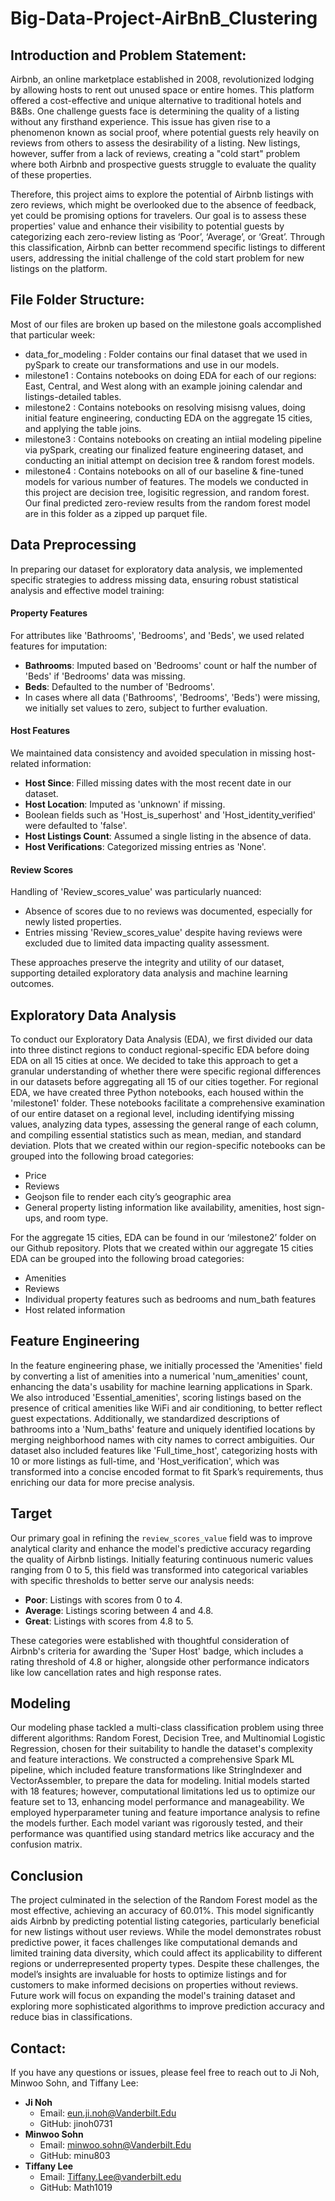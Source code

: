 # Big-Data-Project-AirBnB_Clustering

## Introduction and Problem Statement:
Airbnb, an online marketplace established in 2008, revolutionized lodging by allowing hosts to rent out unused space or entire homes. This platform offered a cost-effective and unique alternative to traditional hotels and B&Bs. One challenge guests face is determining the quality of a listing without any firsthand experience. This issue has given rise to a phenomenon known as social proof, where potential guests rely heavily on reviews from others to assess the desirability of a listing. New listings, however, suffer from a lack of reviews, creating a "cold start" problem where both Airbnb and prospective guests struggle to evaluate the quality of these properties.

Therefore, this project aims to explore the potential of Airbnb listings with zero reviews, which might be overlooked due to the absence of feedback, yet could be promising options for travelers. Our goal is to assess these properties' value and enhance their visibility to potential guests by categorizing each zero-review listing as ‘Poor’, ‘Average’, or ‘Great’. Through this classification, Airbnb can better recommend specific listings to different users, addressing the initial challenge of the cold start problem for new listings on the platform.

## File Folder Structure:
Most of our files are broken up based on the milestone goals accomplished that particular week:
- data_for_modeling : Folder contains our final dataset that we used in pySpark to create our transformations and use in our models.
- milestone1 : Contains notebooks on doing EDA for each of our regions: East, Central, and West along with an example joining calendar and listings-detailed tables.
- milestone2 : Contains notebooks on resolving misisng values, doing initial feature engineering, conducting EDA on the aggregate 15 cities, and applying the table joins.
- milestone3 : Contains notebooks on creating an intiial modeling pipeline via pySpark, creating our finalized feature engineering dataset, and conducting an initial attempt on decision tree & random forest models.
- milestone4 : Contains notebooks on all of our baseline & fine-tuned models for various number of features. The models we conducted in this project are decision tree, logisitic regression, and random forest. Our final predicted zero-review results from the random forest model are in this folder as a zipped up parquet file.

## Data Preprocessing
In preparing our dataset for exploratory data analysis, we implemented specific strategies to address missing data, ensuring robust statistical analysis and effective model training:

#### Property Features
For attributes like 'Bathrooms', 'Bedrooms', and 'Beds', we used related features for imputation:
- **Bathrooms**: Imputed based on 'Bedrooms' count or half the number of 'Beds' if 'Bedrooms' data was missing.
- **Beds**: Defaulted to the number of 'Bedrooms'.
- In cases where all data ('Bathrooms', 'Bedrooms', 'Beds') were missing, we initially set values to zero, subject to further evaluation.

#### Host Features
We maintained data consistency and avoided speculation in missing host-related information:
- **Host Since**: Filled missing dates with the most recent date in our dataset.
- **Host Location**: Imputed as 'unknown' if missing.
- Boolean fields such as 'Host_is_superhost' and 'Host_identity_verified' were defaulted to 'false'.
- **Host Listings Count**: Assumed a single listing in the absence of data.
- **Host Verifications**: Categorized missing entries as 'None'.

#### Review Scores
Handling of 'Review_scores_value' was particularly nuanced:
- Absence of scores due to no reviews was documented, especially for newly listed properties.
- Entries missing 'Review_scores_value' despite having reviews were excluded due to limited data impacting quality assessment.

These approaches preserve the integrity and utility of our dataset, supporting detailed exploratory data analysis and machine learning outcomes.
## Exploratory Data Analysis
To conduct our Exploratory Data Analysis (EDA), we first divided our data into three distinct regions to conduct regional-specific EDA before doing EDA on all 15 cities at once. We decided to take this approach to get a granular understanding of whether there were specific regional differences in our datasets before aggregating all 15 of our cities together. 
For regional EDA, we have created three Python notebooks, each housed within the 'milestone1' folder. These notebooks facilitate a comprehensive examination of our entire dataset on a regional level, including identifying missing values, analyzing data types, assessing the general range of each column, and compiling essential statistics such as mean, median, and standard deviation.
Plots that we created within our region-specific notebooks can be grouped into the following broad categories:
- Price
- Reviews
- Geojson file to render each city’s geographic area
- General property listing information like availability, amenities, host sign-ups, and room type.

For the aggregate 15 cities, EDA can be found in our ‘milestone2’ folder on our Github repository. Plots that we created within our aggregate 15 cities EDA can be grouped into the following broad categories:
- Amenities
- Reviews
- Individual property features such as bedrooms and num_bath features
- Host related information


## Feature Engineering
In the feature engineering phase, we initially processed the 'Amenities' field by converting a list of amenities into a numerical 'num_amenities' count, enhancing the data's usability for machine learning applications in Spark. We also introduced 'Essential_amenities', scoring listings based on the presence of critical amenities like WiFi and air conditioning, to better reflect guest expectations. Additionally, we standardized descriptions of bathrooms into a 'Num_baths' feature and uniquely identified locations by merging neighborhood names with city names to correct ambiguities. Our dataset also included features like 'Full_time_host', categorizing hosts with 10 or more listings as full-time, and 'Host_verification', which was transformed into a concise encoded format to fit Spark’s requirements, thus enriching our data for more precise analysis.

## Target
Our primary goal in refining the ```review_scores_value``` field was to improve analytical clarity and enhance the model's predictive accuracy regarding the quality of Airbnb listings. Initially featuring continuous numeric values ranging from 0 to 5, this field was transformed into categorical variables with specific thresholds to better serve our analysis needs:

- **Poor**: Listings with scores from 0 to 4.
- **Average**: Listings scoring between 4 and 4.8.
- **Great**: Listings with scores from 4.8 to 5.
  
These categories were established with thoughtful consideration of Airbnb's criteria for awarding the 'Super Host' badge, which includes a rating threshold of 4.8 or higher, alongside other performance indicators like low cancellation rates and high response rates.



## Modeling
Our modeling phase tackled a multi-class classification problem using three different algorithms: Random Forest, Decision Tree, and Multinomial Logistic Regression, chosen for their suitability to handle the dataset's complexity and feature interactions. We constructed a comprehensive Spark ML pipeline, which included feature transformations like StringIndexer and VectorAssembler, to prepare the data for modeling. Initial models started with 18 features; however, computational limitations led us to optimize our feature set to 13, enhancing model performance and manageability. We employed hyperparameter tuning and feature importance analysis to refine the models further. Each model variant was rigorously tested, and their performance was quantified using standard metrics like accuracy and the confusion matrix.

## Conclusion
The project culminated in the selection of the Random Forest model as the most effective, achieving an accuracy of 60.01%. This model significantly aids Airbnb by predicting potential listing categories, particularly beneficial for new listings without user reviews. While the model demonstrates robust predictive power, it faces challenges like computational demands and limited training data diversity, which could affect its applicability to different regions or underrepresented property types. Despite these challenges, the model’s insights are invaluable for hosts to optimize listings and for customers to make informed decisions on properties without reviews. Future work will focus on expanding the model's training dataset and exploring more sophisticated algorithms to improve prediction accuracy and reduce bias in classifications.
























## Contact:
If you have any questions or issues, please feel free to reach out to Ji Noh, Minwoo Sohn, and Tiffany Lee:
- **Ji Noh**
  - Email: eun.ji.noh@Vanderbilt.Edu
  - GitHub: jinoh0731
- **Minwoo Sohn**
  - Email: minwoo.sohn@Vanderbilt.Edu
  - GitHub: minu803
- **Tiffany Lee**
  - Email: Tiffany.Lee@vanderbilt.edu
  - GitHub: Math1019
